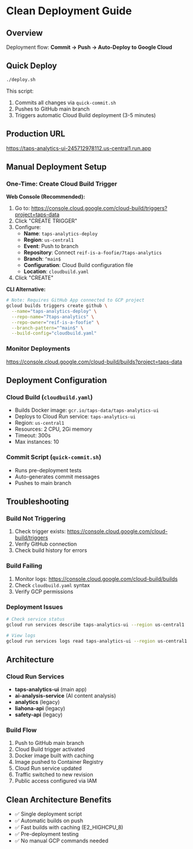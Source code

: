 # Clean Deployment Guide

## Overview
Deployment flow: **Commit → Push → Auto-Deploy to Google Cloud**

## Quick Deploy
```bash
./deploy.sh
```

This script:
1. Commits all changes via `quick-commit.sh`
2. Pushes to GitHub main branch
3. Triggers automatic Cloud Build deployment (3-5 minutes)

## Production URL
https://taps-analytics-ui-245712978112.us-central1.run.app

## Manual Deployment Setup

### One-Time: Create Cloud Build Trigger

**Web Console (Recommended):**
1. Go to: https://console.cloud.google.com/cloud-build/triggers?project=taps-data
2. Click "CREATE TRIGGER"
3. Configure:
   - **Name**: `taps-analytics-deploy`
   - **Region**: `us-central1`
   - **Event**: Push to branch
   - **Repository**: Connect `reif-is-a-foofie/7taps-analytics`
   - **Branch**: `^main$`
   - **Configuration**: Cloud Build configuration file
   - **Location**: `cloudbuild.yaml`
4. Click "CREATE"

**CLI Alternative:**
```bash
# Note: Requires GitHub App connected to GCP project
gcloud builds triggers create github \
  --name="taps-analytics-deploy" \
  --repo-name="7taps-analytics" \
  --repo-owner="reif-is-a-foofie" \
  --branch-pattern="^main$" \
  --build-config="cloudbuild.yaml"
```

### Monitor Deployments
https://console.cloud.google.com/cloud-build/builds?project=taps-data

## Deployment Configuration

### Cloud Build (`cloudbuild.yaml`)
- Builds Docker image: `gcr.io/taps-data/taps-analytics-ui`
- Deploys to Cloud Run service: `taps-analytics-ui`
- Region: `us-central1`
- Resources: 2 CPU, 2Gi memory
- Timeout: 300s
- Max instances: 10

### Commit Script (`quick-commit.sh`)
- Runs pre-deployment tests
- Auto-generates commit messages
- Pushes to main branch

## Troubleshooting

### Build Not Triggering
1. Check trigger exists: https://console.cloud.google.com/cloud-build/triggers
2. Verify GitHub connection
3. Check build history for errors

### Build Failing
1. Monitor logs: https://console.cloud.google.com/cloud-build/builds
2. Check `cloudbuild.yaml` syntax
3. Verify GCP permissions

### Deployment Issues
```bash
# Check service status
gcloud run services describe taps-analytics-ui --region us-central1

# View logs
gcloud run services logs read taps-analytics-ui --region us-central1
```

## Architecture

### Cloud Run Services
- **taps-analytics-ui** (main app)
- **ai-analysis-service** (AI content analysis)
- **analytics** (legacy)
- **liahona-api** (legacy)
- **safety-api** (legacy)

### Build Flow
1. Push to GitHub main branch
2. Cloud Build trigger activated
3. Docker image built with caching
4. Image pushed to Container Registry
5. Cloud Run service updated
6. Traffic switched to new revision
7. Public access configured via IAM

## Clean Architecture Benefits
- ✅ Single deployment script
- ✅ Automatic builds on push
- ✅ Fast builds with caching (E2_HIGHCPU_8)
- ✅ Pre-deployment testing
- ✅ No manual GCP commands needed

